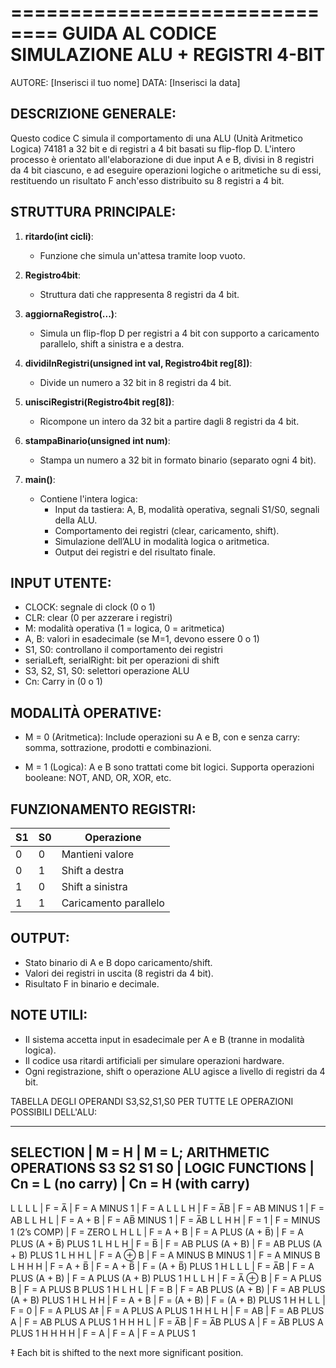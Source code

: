 ==============================
GUIDA AL CODICE SIMULAZIONE ALU + REGISTRI 4-BIT
==============================

AUTORE: [Inserisci il tuo nome]
DATA: [Inserisci la data]

DESCRIZIONE GENERALE:
------------------------------
Questo codice C simula il comportamento di una ALU (Unità Aritmetico Logica) 74181 a 32 bit e di registri a 4 bit basati su flip-flop D. L'intero processo è orientato all'elaborazione di due input A e B, divisi in 8 registri da 4 bit ciascuno, e ad eseguire operazioni logiche o aritmetiche su di essi, restituendo un risultato F anch'esso distribuito su 8 registri a 4 bit.

STRUTTURA PRINCIPALE:
------------------------------
1. **ritardo(int cicli)**:
   - Funzione che simula un'attesa tramite loop vuoto.

2. **Registro4bit**:
   - Struttura dati che rappresenta 8 registri da 4 bit.

3. **aggiornaRegistro(...)**:
   - Simula un flip-flop D per registri a 4 bit con supporto a caricamento parallelo, shift a sinistra e a destra.

4. **dividiInRegistri(unsigned int val, Registro4bit reg[8])**:
   - Divide un numero a 32 bit in 8 registri da 4 bit.

5. **unisciRegistri(Registro4bit reg[8])**:
   - Ricompone un intero da 32 bit a partire dagli 8 registri da 4 bit.

6. **stampaBinario(unsigned int num)**:
   - Stampa un numero a 32 bit in formato binario (separato ogni 4 bit).

7. **main()**:
   - Contiene l'intera logica:
     - Input da tastiera: A, B, modalità operativa, segnali S1/S0, segnali della ALU.
     - Comportamento dei registri (clear, caricamento, shift).
     - Simulazione dell’ALU in modalità logica o aritmetica.
     - Output dei registri e del risultato finale.

INPUT UTENTE:
------------------------------
- CLOCK: segnale di clock (0 o 1)
- CLR: clear (0 per azzerare i registri)
- M: modalità operativa (1 = logica, 0 = aritmetica)
- A, B: valori in esadecimale (se M=1, devono essere 0 o 1)
- S1, S0: controllano il comportamento dei registri
- serialLeft, serialRight: bit per operazioni di shift
- S3, S2, S1, S0: selettori operazione ALU
- Cn: Carry in (0 o 1)

MODALITÀ OPERATIVE:
------------------------------
- M = 0 (Aritmetica):
  Include operazioni su A e B, con e senza carry: somma, sottrazione, prodotti e combinazioni.

- M = 1 (Logica):
  A e B sono trattati come bit logici.
  Supporta operazioni booleane: NOT, AND, OR, XOR, etc.

FUNZIONAMENTO REGISTRI:
------------------------------
S1 | S0 | Operazione
---|----|-------------
 0 |  0 | Mantieni valore
 0 |  1 | Shift a destra
 1 |  0 | Shift a sinistra
 1 |  1 | Caricamento parallelo

OUTPUT:
------------------------------
- Stato binario di A e B dopo caricamento/shift.
- Valori dei registri in uscita (8 registri da 4 bit).
- Risultato F in binario e decimale.

NOTE UTILI:
------------------------------
- Il sistema accetta input in esadecimale per A e B (tranne in modalità logica).
- Il codice usa ritardi artificiali per simulare operazioni hardware.
- Ogni registrazione, shift o operazione ALU agisce a livello di registri da 4 bit.

TABELLA DEGLI OPERANDI S3,S2,S1,S0 PER TUTTE LE OPERAZIONI POSSIBILI DELL'ALU:

------------------------------

SELECTION       | M = H                    | M = L; ARITHMETIC OPERATIONS
S3 S2 S1 S0     | LOGIC FUNCTIONS          | Cn = L (no carry)         | Cn = H (with carry)
----------------------------------------------------------------------------------------------
L  L  L  L      | F = A̅                    | F = A MINUS 1             | F = A
L  L  L  H      | F = A̅B                   | F = AB MINUS 1            | F = AB
L  L  H  L      | F = A + B                | F = AB̅ MINUS 1            | F = A̅B
L  L  H  H      | F = 1                    | F = MINUS 1 (2’s COMP)    | F = ZERO
L  H  L  L      | F = A + B                | F = A PLUS (A + B̅)        | F = A PLUS (A + B̅) PLUS 1
L  H  L  H      | F = B̅                    | F = AB PLUS (A + B)       | F = AB PLUS (A + B) PLUS 1
L  H  H  L      | F = A ⊕ B               | F = A MINUS B MINUS 1     | F = A MINUS B
L  H  H  H      | F = A + B̅                | F = A + B̅                 | F = (A + B̅) PLUS 1
H  L  L  L      | F = A̅B                   | F = A PLUS (A + B)        | F = A PLUS (A + B) PLUS 1
H  L  L  H      | F = A̅ ⊕ B               | F = A PLUS B              | F = A PLUS B PLUS 1
H  L  H  L      | F = B                    | F = AB PLUS (A + B)       | F = AB PLUS (A + B) PLUS 1
H  L  H  H      | F = A + B                | F = (A + B)               | F = (A + B) PLUS 1
H  H  L  L      | F = 0                    | F = A PLUS A‡             | F = A PLUS A PLUS 1
H  H  L  H      | F = AB                   | F = AB PLUS A             | F = AB PLUS A PLUS 1
H  H  H  L      | F = A̅B                   | F = A̅B PLUS A             | F = A̅B PLUS A PLUS 1
H  H  H  H      | F = A                    | F = A                     | F = A PLUS 1

‡ Each bit is shifted to the next more significant position.
